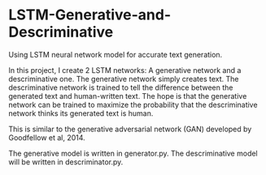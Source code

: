 # LSTM-Generative-and-Descriminative

Using LSTM neural network model for accurate text generation.

In this project, I create 2 LSTM networks: A generative network and a descriminative one. The generative network simply creates text. The descriminative network is trained to tell the difference between the generated text and human-written text. The hope is that the generative network can be trained to maximize the probability that the descriminative network thinks its generated text is human.

This is similar to the generative adversarial network (GAN) developed by Goodfellow et al, 2014.

The generative model is written in generator.py. The descriminative model will be written in descriminator.py.
